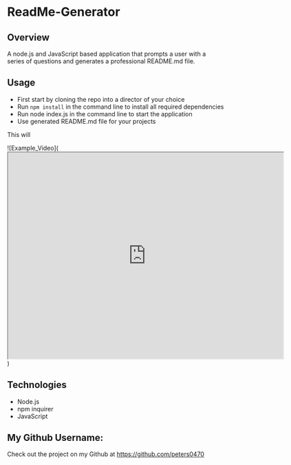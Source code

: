 # ReadMe-Generator

## Overview
A node.js and JavaScript based application that prompts a user with a series of questions and generates a professional README.md file.


## Usage

- First start by cloning the repo into a director of your choice
- Run `npm install` in the command line to install all required dependencies
- Run node index.js in the command line to start the application
- Use generated README.md file for your projects


This will 

![Example_Video](<iframe src="https://drive.google.com/file/d/11bqbPxTNI88m-1JME8GD1CGwMY3uzqi9/preview" width="640" height="480"></iframe>)


## Technologies
- Node.js
- npm inquirer
- JavaScript

 ## My Github Username: 
  Check out the project on my Github at https://github.com/peters0470
